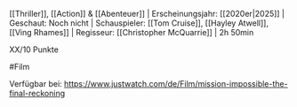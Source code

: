 
[[Thriller]], [[Action]] & [[Abenteuer]] | Erscheinungsjahr: [[2020er|2025]] | Geschaut: Noch nicht | Schauspieler: [[Tom Cruise]], [[Hayley Atwell]], [[Ving Rhames]] | Regisseur: [[Christopher McQuarrie]] | 2h 50min

XX/10 Punkte


#Film 

Verfügbar bei: https://www.justwatch.com/de/Film/mission-impossible-the-final-reckoning